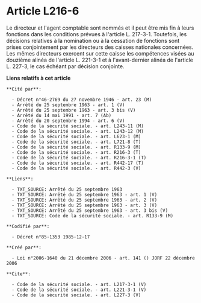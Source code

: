 # Article L216-6

Le directeur et l'agent comptable sont nommés et il peut être mis fin à leurs fonctions dans les conditions prévues à
l'article L. 217-3-1. Toutefois, les décisions relatives à la nomination ou à la cessation de fonctions sont prises
conjointement par les directeurs des caisses nationales concernées. Les mêmes directeurs exercent sur cette caisse les
compétences visées au douzième alinéa de l'article L. 221-3-1 et à l'avant-dernier alinéa de l'article L. 227-3, le cas
échéant par décision conjointe.

**Liens relatifs à cet article**

	**Cité par**:

	  - Décret n°46-2769 du 27 novembre 1946 - art. 23 (M)
	  - Arrêté du 25 septembre 1963 - art. 1 (V)
	  - Arrêté du 25 septembre 1963 - art. 3 bis (V)
	  - Arrêté du 14 mai 1991 - art. 7 (Ab)
	  - Arrêté du 20 septembre 1994 - art. 6 (V)
	  - Code de la sécurité sociale. - art. L243-11 (M)
	  - Code de la sécurité sociale. - art. L243-12 (M)
	  - Code de la sécurité sociale. - art. L623-1 (M)
	  - Code de la sécurité sociale. - art. L721-8 (T)
	  - Code de la sécurité sociale. - art. R133-9 (M)
	  - Code de la sécurité sociale. - art. R216-3 (T)
	  - Code de la sécurité sociale. - art. R216-3-1 (T)
	  - Code de la sécurité sociale. - art. R442-17 (T)
	  - Code de la sécurité sociale. - art. R442-3 (V)

	**Liens**:

	  - TXT_SOURCE: Arrêté du 25 septembre 1963
	  - TXT_SOURCE: Arrêté du 25 septembre 1963 - art. 1 (V)
	  - TXT_SOURCE: Arrêté du 25 septembre 1963 - art. 2 (V)
	  - TXT_SOURCE: Arrêté du 25 septembre 1963 - art. 3 (V)
	  - TXT_SOURCE: Arrêté du 25 septembre 1963 - art. 3 bis (V)
	  - TXT_SOURCE: Code de la sécurité sociale. - art. R133-9 (M)

	**Codifié par**:

	  - Décret n°85-1353 1985-12-17

	**Créé par**:

	  - Loi n°2006-1640 du 21 décembre 2006 - art. 141 () JORF 22 décembre 2006

	**Cite**:

	  - Code de la sécurité sociale. - art. L217-3-1 (V)
	  - Code de la sécurité sociale. - art. L221-3-1 (V)
	  - Code de la sécurité sociale. - art. L227-3 (V)

